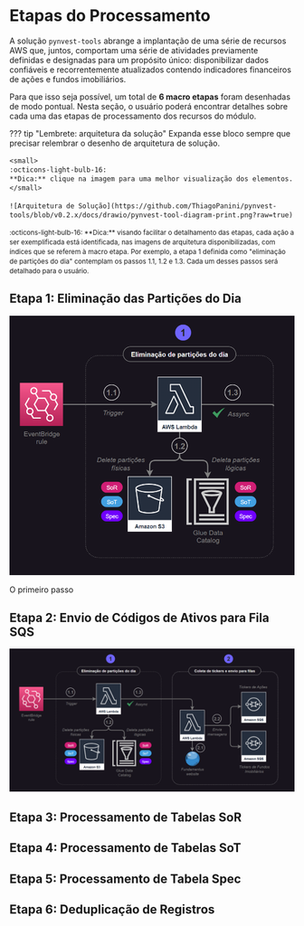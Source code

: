 # Etapas do Processamento

A solução `pynvest-tools` abrange a implantação de uma série de recursos AWS que, juntos, comportam uma série de atividades previamente definidas e designadas para um propósito único: disponibilizar dados confiáveis e recorrentemente atualizados contendo indicadores financeiros de ações e fundos imobiliários.

Para que isso seja possível, um total de **6 macro etapas** foram desenhadas de modo pontual. Nesta seção, o usuário poderá encontrar detalhes sobre cada uma das etapas de processamento dos recursos do módulo.

??? tip "Lembrete: arquitetura da solução"
    Expanda esse bloco sempre que precisar relembrar o desenho de arquitetura de solução.

    <small>
    :octicons-light-bulb-16:
    **Dica:** clique na imagem para uma melhor visualização dos elementos.
    </small>

    ![Arquitetura de Solução](https://github.com/ThiagoPanini/pynvest-tools/blob/v0.2.x/docs/drawio/pynvest-tool-diagram-print.png?raw=true)

<small>
  :octicons-light-bulb-16:
  **Dica:** visando facilitar o detalhamento das etapas, cada ação a ser exemplificada está identificada, nas imagens de arquitetura disponibilizadas, com índices que se referem à macro etapa. Por exemplo, a etapa 1 definida como "eliminação de partições do dia" contemplam os passos 1.1, 1.2 e 1.3. Cada um desses passos será detalhado para o usuário.
</small>

## Etapa 1: Eliminação das Partições do Dia

![Desenho de arquitetura contendo apenas a primeira etapa do processamento](https://github.com/ThiagoPanini/pynvest-tools/blob/v0.2.x/docs/imgs/arquitetura-etapas/etapa-01.png?raw=true)

O primeiro passo

## Etapa 2: Envio de Códigos de Ativos para Fila SQS

![Desenho de arquitetura contendo apenas a segunda etapa do processamento](https://github.com/ThiagoPanini/pynvest-tools/blob/v0.2.x/docs/imgs/arquitetura-etapas/etapa-02.png?raw=true)


## Etapa 3: Processamento de Tabelas SoR


## Etapa 4: Processamento de Tabelas SoT


## Etapa 5: Processamento de Tabela Spec


## Etapa 6: Deduplicação de Registros